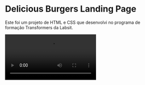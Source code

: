 <h1>Delicious Burgers Landing Page</h1>

Este foi um projeto de HTML e CSS que desenvolvi no programa de formação Transformers da Labsit.

   <video src="videos/dbvideo.mp4"></video>

